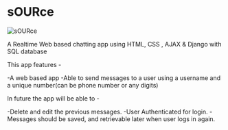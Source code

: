# sOURce

![sOURce](https://user-images.githubusercontent.com/75982198/200383848-c7807448-fa7b-48a0-bd76-e9af72b7d7a2.PNG)


A Realtime Web based chatting app using HTML, CSS , AJAX &amp; Django with SQL database


This app features -

 -A web based app
 -Able to send messages to a user using a username and a unique number(can be phone number or any digits)


In future the app will be able to -

-Delete and edit the previous messages.
-User Authenticated for login.
-Messages should be saved, and retrievable later when user logs in again.

